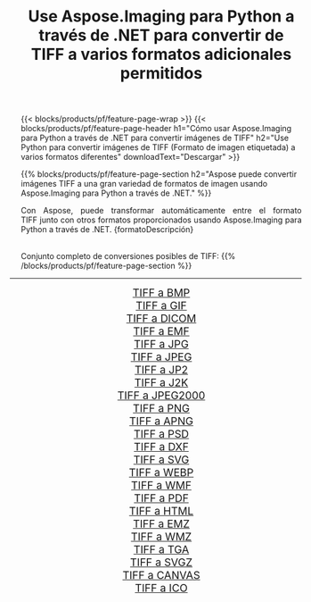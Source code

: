 ﻿---
title: Use Aspose.Imaging para Python a través de .NET para convertir de TIFF a varios formatos adicionales permitidos 
weight: 3920
url: /es/python-net/conversion/from/tiff/ 
lang: es
langdirlevel: 2
locales: zh-hans,ja,it,ru,de,es,fr,nl,id,lt,pl,pt,vi,tr,ko,zh-hant,ar,hi,th,sv,cs,uk,he
description: Puede transformar rápidamente de TIFF(Formato de imagen etiquetada) a varios formatos usando Aspose.Imaging para Python a través de .NET.
---

{{< blocks/products/pf/feature-page-wrap >}}
{{< blocks/products/pf/feature-page-header h1="Cómo usar Aspose.Imaging para Python a través de .NET para convertir imágenes de TIFF" h2="Use Python para convertir imágenes de TIFF (Formato de imagen etiquetada) a varios formatos diferentes" downloadText="Descargar" >}}


{{% blocks/products/pf/feature-page-section  h2="Aspose puede convertir imágenes TIFF a una gran variedad de formatos de imagen usando Aspose.Imaging para Python a través de .NET." %}}
<p align=justify>Con Aspose, puede transformar automáticamente entre el formato TIFF junto con otros formatos proporcionados usando Aspose.Imaging para Python a través de .NET. {formatoDescripción}</p>
<br/>
Conjunto completo de conversiones posibles de TIFF:
{{% /blocks/products/pf/feature-page-section %}}
<div class="container-fluid productfamilypage bg-gray">
    <div class="convertypes bg-gray agp-content section">
        <div class="container">
		<hr style="margin-left:-20px;"/>
		<div class="row other-converters" style="gap: 10px;font-size: 19px;text-align:center;">
		    <div class='col-md-2 other-converter remove-lp remove-rp'><a href="/imaging/es/python-net/conversion/tiff-to-bmp/" style="padding:15px;">TIFF a BMP</a></div><div class='col-md-2 other-converter remove-lp remove-rp'><a href="/imaging/es/python-net/conversion/tiff-to-gif/" style="padding:15px;">TIFF a GIF</a></div><div class='col-md-2 other-converter remove-lp remove-rp'><a href="/imaging/es/python-net/conversion/tiff-to-dicom/" style="padding:15px;">TIFF a DICOM</a></div><div class='col-md-2 other-converter remove-lp remove-rp'><a href="/imaging/es/python-net/conversion/tiff-to-emf/" style="padding:15px;">TIFF a EMF</a></div><div class='col-md-2 other-converter remove-lp remove-rp'><a href="/imaging/es/python-net/conversion/tiff-to-jpg/" style="padding:15px;">TIFF a JPG</a></div><div class='col-md-2 other-converter remove-lp remove-rp'><a href="/imaging/es/python-net/conversion/tiff-to-jpeg/" style="padding:15px;">TIFF a JPEG</a></div><div class='col-md-2 other-converter remove-lp remove-rp'><a href="/imaging/es/python-net/conversion/tiff-to-jp2/" style="padding:15px;">TIFF a JP2</a></div><div class='col-md-2 other-converter remove-lp remove-rp'><a href="/imaging/es/python-net/conversion/tiff-to-j2k/" style="padding:15px;">TIFF a J2K</a></div><div class='col-md-2 other-converter remove-lp remove-rp'><a href="/imaging/es/python-net/conversion/tiff-to-jpeg2000/" style="padding:15px;">TIFF a JPEG2000</a></div><div class='col-md-2 other-converter remove-lp remove-rp'><a href="/imaging/es/python-net/conversion/tiff-to-png/" style="padding:15px;">TIFF a PNG</a></div><div class='col-md-2 other-converter remove-lp remove-rp'><a href="/imaging/es/python-net/conversion/tiff-to-apng/" style="padding:15px;">TIFF a APNG</a></div><div class='col-md-2 other-converter remove-lp remove-rp'><a href="/imaging/es/python-net/conversion/tiff-to-psd/" style="padding:15px;">TIFF a PSD</a></div><div class='col-md-2 other-converter remove-lp remove-rp'><a href="/imaging/es/python-net/conversion/tiff-to-dxf/" style="padding:15px;">TIFF a DXF</a></div><div class='col-md-2 other-converter remove-lp remove-rp'><a href="/imaging/es/python-net/conversion/tiff-to-svg/" style="padding:15px;">TIFF a SVG</a></div><div class='col-md-2 other-converter remove-lp remove-rp'><a href="/imaging/es/python-net/conversion/tiff-to-webp/" style="padding:15px;">TIFF a WEBP</a></div><div class='col-md-2 other-converter remove-lp remove-rp'><a href="/imaging/es/python-net/conversion/tiff-to-wmf/" style="padding:15px;">TIFF a WMF</a></div><div class='col-md-2 other-converter remove-lp remove-rp'><a href="/imaging/es/python-net/conversion/tiff-to-pdf/" style="padding:15px;">TIFF a PDF</a></div><div class='col-md-2 other-converter remove-lp remove-rp'><a href="/imaging/es/python-net/conversion/tiff-to-html/" style="padding:15px;">TIFF a HTML</a></div><div class='col-md-2 other-converter remove-lp remove-rp'><a href="/imaging/es/python-net/conversion/tiff-to-emz/" style="padding:15px;">TIFF a EMZ</a></div><div class='col-md-2 other-converter remove-lp remove-rp'><a href="/imaging/es/python-net/conversion/tiff-to-wmz/" style="padding:15px;">TIFF a WMZ</a></div><div class='col-md-2 other-converter remove-lp remove-rp'><a href="/imaging/es/python-net/conversion/tiff-to-tga/" style="padding:15px;">TIFF a TGA</a></div><div class='col-md-2 other-converter remove-lp remove-rp'><a href="/imaging/es/python-net/conversion/tiff-to-svgz/" style="padding:15px;">TIFF a SVGZ</a></div><div class='col-md-2 other-converter remove-lp remove-rp'><a href="/imaging/es/python-net/conversion/tiff-to-canvas/" style="padding:15px;">TIFF a CANVAS</a></div><div class='col-md-2 other-converter remove-lp remove-rp'><a href="/imaging/es/python-net/conversion/tiff-to-ico/" style="padding:15px;">TIFF a ICO</a></div>
                </div>
        </div>
    </div>
</div>
<br/>

